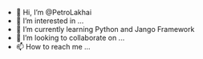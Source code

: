 - 👋 Hi, I’m @PetroLakhai
- 👀 I’m interested in ...
- 🌱 I’m currently learning Python and Jango Framework
- 💞️ I’m looking to collaborate on ...
- 📫 How to reach me ...

<!---
PetroLakhai/PetroLakhai is a ✨ special ✨ repository because its `README.md` (this file) appears on your GitHub profile.
You can click the Preview link to take a look at your changes.
--->
